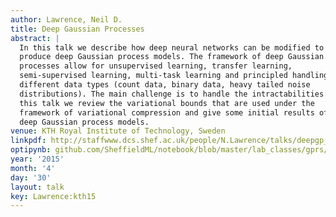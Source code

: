 ```yaml
---
author: Lawrence, Neil D.
title: Deep Gaussian Processes
abstract: |
  In this talk we describe how deep neural networks can be modified to
  produce deep Gaussian process models. The framework of deep Gaussian
  processes allow for unsupervised learning, transfer learning,
  semi-supervised learning, multi-task learning and principled handling of
  different data types (count data, binary data, heavy tailed noise
  distributions). The main challenge is to handle the intractabilities. In
  this talk we review the variational bounds that are used under the
  framework of variational compression and give some initial results of
  deep Gaussian process models.
venue: KTH Royal Institute of Technology, Sweden
linkpdf: http://staffwww.dcs.shef.ac.uk/people/N.Lawrence/talks/deepgp_kth15.pdf
optipynb: github.com/SheffieldML/notebook/blob/master/lab_classes/gprs/Low%20Rank%20Gaussian%20Processes.ipynb
year: '2015'
month: '4'
day: '30'
layout: talk
key: Lawrence:kth15
---
```

